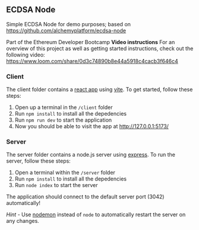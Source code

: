 ## ECDSA Node
Simple ECDSA Node for demo purposes; based on https://github.com/alchemyplatform/ecdsa-node

Part of the Ethereum Developer Bootcamp
**Video instructions**
For an overview of this project as well as getting started instructions, check out the following video:
https://www.loom.com/share/0d3c74890b8e44a5918c4cacb3f646c4
### Client

The client folder contains a [react app](https://reactjs.org/) using [vite](https://vitejs.dev/). To get started, follow these steps:

1. Open up a terminal in the `/client` folder
2. Run `npm install` to install all the depedencies
3. Run `npm run dev` to start the application 
4. Now you should be able to visit the app at http://127.0.0.1:5173/

### Server

The server folder contains a node.js server using [express](https://expressjs.com/). To run the server, follow these steps:

1. Open a terminal within the `/server` folder 
2. Run `npm install` to install all the depedencies 
3. Run `node index` to start the server 

The application should connect to the default server port (3042) automatically! 

_Hint_ - Use [nodemon](https://www.npmjs.com/package/nodemon) instead of `node` to automatically restart the server on any changes.
